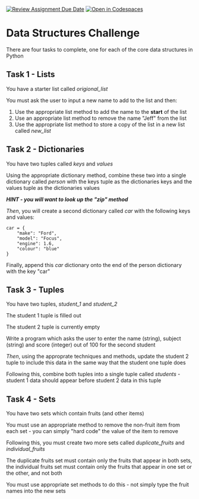 [![Review Assignment Due Date](https://classroom.github.com/assets/deadline-readme-button-22041afd0340ce965d47ae6ef1cefeee28c7c493a6346c4f15d667ab976d596c.svg)](https://classroom.github.com/a/5Ulb2wWI)
[![Open in Codespaces](https://classroom.github.com/assets/launch-codespace-2972f46106e565e64193e422d61a12cf1da4916b45550586e14ef0a7c637dd04.svg)](https://classroom.github.com/open-in-codespaces?assignment_repo_id=15994988)
# Data Structures Challenge

There are four tasks to complete, one for each of the core data structures in Python

## Task 1 - Lists

You have a starter list called _origional_list_

You must ask the user to input a new name to add to the list and then:
1. Use the appropriate list method to add the name to the __start__ of the list
2. Use an appropriate list method to remove the name "Jeff" from the list
3. Use the appropriate list method to store a copy of the list in a new list called _new_list_

## Task 2 - Dictionaries

You have two tuples called _keys_ and _values_

Using the appropriate dictionary method, combine these two into a single dictionary called _person_ with the keys tuple as the dictionaries keys and the values tuple as the dictionaries values

_**HINT - you will want to look up the "zip" method**_

_Then_, you will create a second dictionary called _car_ with the following keys and values:

```
car = {
    "make": "Ford",
    "model": "Focus",
    "engine": 1.6,
    "colour": "blue"
}
```

Finally, append this _car_ dictionary onto the end of the person dictionary with the key "car"

## Task 3 - Tuples

You have two tuples, _student_1_ and _student_2_

The student 1 tuple is filled out

The student 2 tuple is currently empty

Write a program which asks the user to enter the name (string), subject (string) and score (integer) out of 100 for the second student

_Then_, using the approprate techniques and methods, update the student 2 tuple to include this data in the same way that the student one tuple does

Following this, combine both tuples into a single tuple called _students_ - student 1 data should appear before student 2 data in this tuple

## Task 4 - Sets

You have two sets which contain fruits (and other items)

You must use an appropriate method to remove the non-fruit item from each set - you can simply "hard code" the value of the item to remove

Following this, you must create two more sets called _duplicate_fruits_ and _individual_fruits_

The duplicate fruits set must contain only the fruits that appear in both sets, the individual fruits set must contain only the fruits that appear in one set or the other, and not both

You must use appropriate set methods to do this - not simply type the fruit names into the new sets